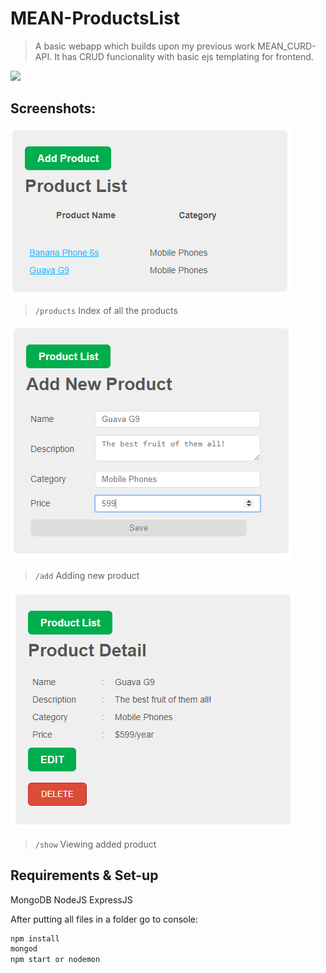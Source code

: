 # MEAN-ProductsList

> A basic webapp which builds upon my previous work MEAN_CURD-API. It has CRUD funcionality with basic ejs templating for frontend.

![](https://img.shields.io/node/v/passport.svg)

## Screenshots:

![](INDEX.png)
> ``/products`` Index of all the products


![](ADD_ROUTE.png)
> ``/add`` Adding new product


![](SAVE_ROUTE.png)
> ``/show`` Viewing added product

## Requirements & Set-up

MongoDB
NodeJS
ExpressJS

After putting all files in a folder go to console:
```sh
npm install
mongod
npm start or nodemon
```
